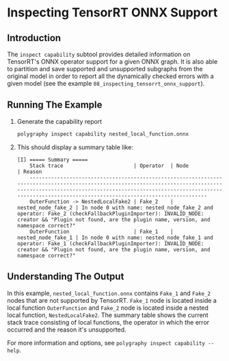 # Inspecting TensorRT ONNX Support

## Introduction

The `inspect capability` subtool provides detailed information on TensorRT's ONNX operator support for a given ONNX graph.
It is also able to partition and save supported and unsupported subgraphs from the original model in order to report all the dynamically checked errors with a given model (see the example `08_inspecting_tensorrt_onnx_support`).

## Running The Example

1. Generate the capability report

    ```bash
    polygraphy inspect capability nested_local_function.onnx
    ```

2. This should display a summary table like:

    ```
    [I] ===== Summary =====
        Stack trace                       | Operator  | Node               | Reason
        -------------------------------------------------------------------------------------------------------------------------------------------------------------------------------------------------------------------------------------------------------------------
        OuterFunction -> NestedLocalFake2 | Fake_2    | nested_node_fake_2 | In node 0 with name: nested_node_fake_2 and operator: Fake_2 (checkFallbackPluginImporter): INVALID_NODE: creator && "Plugin not found, are the plugin name, version, and namespace correct?"
        OuterFunction                     | Fake_1    | nested_node_fake_1 | In node 0 with name: nested_node_fake_1 and operator: Fake_1 (checkFallbackPluginImporter): INVALID_NODE: creator && "Plugin not found, are the plugin name, version, and namespace correct?"
    ```

## Understanding The Output

In this example, `nested_local_function.onnx` contains `Fake_1` and `Fake_2` nodes that are not supported by TensorRT. `Fake_1` node is located inside a local function `OuterFunction` and `Fake_2` node is located inside a nested local function, `NestedLocalFake2`.
The summary table shows the current stack trace consisting of local functions, the operator in which the error occurred and the reason it's unsupported.

For more information and options, see `polygraphy inspect capability --help`.
